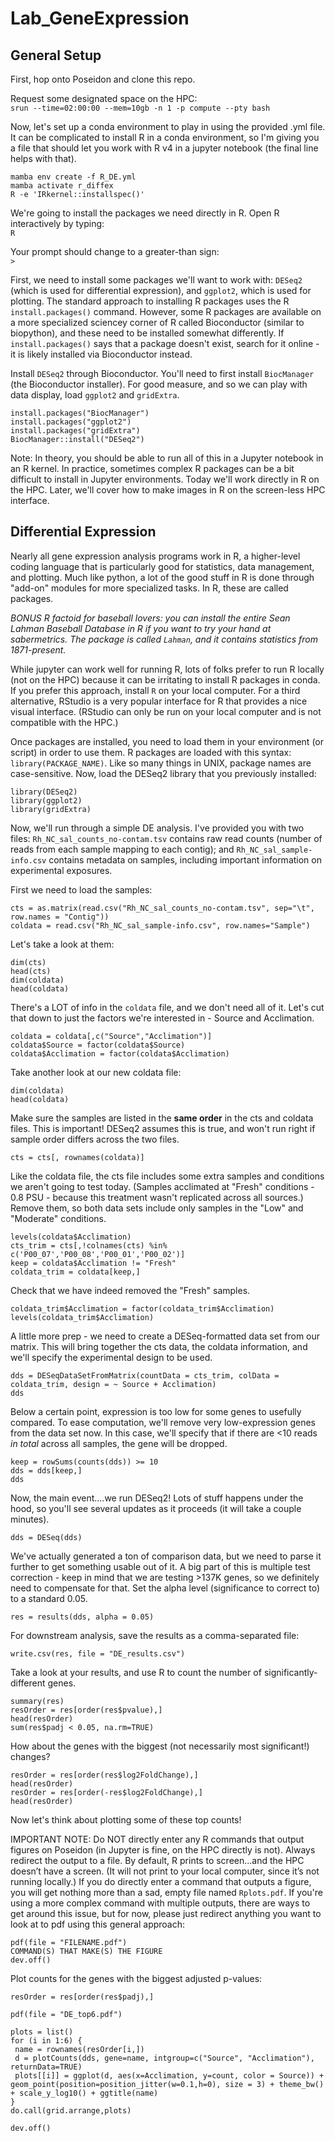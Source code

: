 # Lab_GeneExpression

## General Setup

First, hop onto Poseidon and clone this repo.

Request some designated space on the HPC:\
`srun --time=02:00:00 --mem=10gb -n 1 -p compute --pty bash`

Now, let's set up a conda environment to play in using the provided .yml file. It can be complicated to install R in a conda environment, so I'm giving you a file that should let you work with R v4 in a jupyter notebook (the final line helps with that).

```
mamba env create -f R_DE.yml
mamba activate r_diffex
R -e 'IRkernel::installspec()'
```

We're going to install the packages we need directly in R. Open R interactively by typing:\
`R`

Your prompt should change to a greater-than sign:\
`>`

First, we need to install some packages we'll want to work with: `DESeq2` (which is used for differential expression), and `ggplot2`, which is used for plotting. The standard approach to installing R packages uses the R `install.packages()` command. However, some R packages are available on a more specialized sciencey corner of R called Bioconductor (similar to biopython), and these need to be installed somewhat differently. If `install.packages()` says that a package doesn't exist, search for it online - it is likely installed via Bioconductor instead.

Install `DESeq2` through Bioconductor. You'll need to first install `BiocManager` (the Bioconductor installer). For good measure, and so we can play with data display, load `ggplot2` and `gridExtra`.

```
install.packages("BiocManager")
install.packages("ggplot2")
install.packages("gridExtra")
BiocManager::install("DESeq2")
```

Note: In theory, you should be able to run all of this in a Jupyter notebook in an R kernel. In practice, sometimes complex R packages can be a bit difficult to install in Jupyter environments. Today we'll work directly in R on the HPC. Later, we'll cover how to make images in R on the screen-less HPC interface.

## Differential Expression

Nearly all gene expression analysis programs work in R, a higher-level coding language that is particularly good for statistics, data management, and plotting. Much like python, a lot of the good stuff in R is done through "add-on" modules for more specialized tasks. In R, these are called packages.

*BONUS R factoid for baseball lovers: you can install the entire Sean Lahman Baseball Database in R if you want to try your hand at sabermetrics. The package is called `Lahman`, and it contains statistics from 1871-present.*

While jupyter can work well for running R, lots of folks prefer to run R locally (not on the HPC) because it can be irritating to install R packages in conda. If you prefer this approach, install `R` on your local computer. For a third alternative, RStudio is a very popular interface for R that provides a nice visual interface. (RStudio can only be run on your local computer and is not compatible with the HPC.)

Once packages are installed, you need to load them in your environment (or script) in order to use them. R packages are loaded with this syntax: `library(PACKAGE_NAME)`. Like so many things in UNIX, package names are case-sensitive. Now, load the DESeq2 library that you previously installed:

```
library(DESeq2)
library(ggplot2)
library(gridExtra)
```

Now, we'll run through a simple DE analysis. I've provided you with two files: `Rh_NC_sal_counts_no-contam.tsv` contains raw read counts (number of reads from each sample mapping to each contig); and `Rh_NC_sal_sample-info.csv` contains metadata on samples, including important information on experimental exposures.

First we need to load the samples:

```
cts = as.matrix(read.csv("Rh_NC_sal_counts_no-contam.tsv", sep="\t", row.names = "Contig"))
coldata = read.csv("Rh_NC_sal_sample-info.csv", row.names="Sample")
```

Let's take a look at them:

```
dim(cts)
head(cts)
dim(coldata)
head(coldata)
```

There's a LOT of info in the `coldata` file, and we don't need all of it. Let's cut that down to just the factors we're interested in - Source and Acclimation.

```
coldata = coldata[,c("Source","Acclimation")]
coldata$Source = factor(coldata$Source)
coldata$Acclimation = factor(coldata$Acclimation)
```

Take another look at our new coldata file:

```
dim(coldata)
head(coldata)
```

Make sure the samples are listed in the **same order** in the cts and coldata files. This is important! DESeq2 assumes this is true, and won't run right if sample order differs across the two files.

```
cts = cts[, rownames(coldata)]
```

Like the coldata file, the cts file includes some extra samples and conditions we aren't going to test today. (Samples acclimated at "Fresh" conditions - 0.8 PSU - because this treatment wasn't replicated across all sources.) Remove them, so both data sets include only samples in the "Low" and "Moderate" conditions. 

```
levels(coldata$Acclimation)
cts_trim = cts[,!colnames(cts) %in% c('P00_07','P00_08','P00_01','P00_02')]
keep = coldata$Acclimation != "Fresh"
coldata_trim = coldata[keep,]
```

Check that we have indeed removed the "Fresh" samples.

```
coldata_trim$Acclimation = factor(coldata_trim$Acclimation)
levels(coldata_trim$Acclimation)
```

A little more prep - we need to create a DESeq-formatted data set from our matrix. This will bring together the cts data, the coldata information, and we'll specify the experimental design to be used.

```
dds = DESeqDataSetFromMatrix(countData = cts_trim, colData = coldata_trim, design = ~ Source + Acclimation)
dds
```

Below a certain point, expression is too low for some genes to usefully compared. To ease computation, we'll remove very low-expression genes from the data set now. In this case, we'll specify that if there are <10 reads *in total* across all samples, the gene will be dropped.

```
keep = rowSums(counts(dds)) >= 10
dds = dds[keep,]
dds
```

Now, the main event....we run DESeq2! Lots of stuff happens under the hood, so you'll see several updates as it proceeds (it will take a couple minutes).

```
dds = DESeq(dds)
```

We've actually generated a ton of comparison data, but we need to parse it further to get something usable out of it. A big part of this is multiple test correction - keep in mind that we are testing >137K genes, so we definitely need to compensate for that. Set the alpha level (significance to correct to) to a standard 0.05.

```
res = results(dds, alpha = 0.05)
```

For downstream analysis, save the results as a comma-separated file:

```
write.csv(res, file = "DE_results.csv")
```

Take a look at your results, and use R to count the number of significantly-different genes.

```
summary(res)
resOrder = res[order(res$pvalue),]
head(resOrder)
sum(res$padj < 0.05, na.rm=TRUE)
```

How about the genes with the biggest (not necessarily most significant!) changes?

```
resOrder = res[order(res$log2FoldChange),]
head(resOrder)
resOrder = res[order(-res$log2FoldChange),]
head(resOrder)
```

Now let's think about plotting some of these top counts!

IMPORTANT NOTE: Do NOT directly enter any R commands that output figures on Poseidon (in Jupyter is fine, on the HPC directly is not). Always redirect the output to a file. By default, R prints to screen...and  the HPC doesn’t have a screen. (It will not print to your local computer, since it’s not running locally.) If you do directly enter a command that outputs a figure, you will get nothing more than a sad, empty file named `Rplots.pdf`. If you're using a more complex command with multiple outputs, there are ways to get around this issue, but for now, please just redirect anything you want to look at to pdf using this general approach:

```
pdf(file = "FILENAME.pdf")
COMMAND(S) THAT MAKE(S) THE FIGURE
dev.off()
```

Plot counts for the genes with the biggest adjusted p-values:

```
resOrder = res[order(res$padj),]

pdf(file = "DE_top6.pdf")

plots = list()
for (i in 1:6) {
 name = rownames(resOrder[i,])
 d = plotCounts(dds, gene=name, intgroup=c("Source", "Acclimation"), returnData=TRUE)
 plots[[i]] = ggplot(d, aes(x=Acclimation, y=count, color = Source)) + geom_point(position=position_jitter(w=0.1,h=0), size = 3) + theme_bw() + scale_y_log10() + ggtitle(name)
}
do.call(grid.arrange,plots)

dev.off()
```
